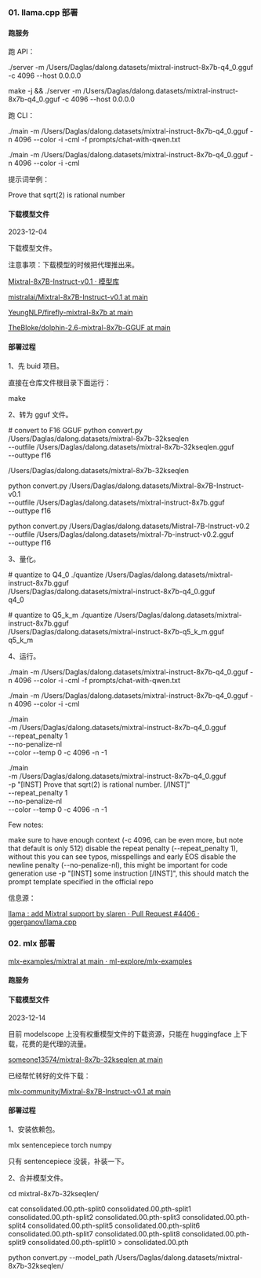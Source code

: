 ### 01. llama.cpp 部署

#### 跑服务

跑 API：

./server -m /Users/Daglas/dalong.datasets/mixtral-instruct-8x7b-q4_0.gguf -c 4096 --host 0.0.0.0



make -j && ./server -m /Users/Daglas/dalong.datasets/mixtral-instruct-8x7b-q4_0.gguf -c 4096 --host 0.0.0.0



跑 CLI：

./main -m /Users/Daglas/dalong.datasets/mixtral-instruct-8x7b-q4_0.gguf -n 4096 --color -i -cml -f prompts/chat-with-qwen.txt

./main -m /Users/Daglas/dalong.datasets/mixtral-instruct-8x7b-q4_0.gguf -n 4096 --color -i -cml


提示词举例：

Prove that sqrt(2) is rational number



#### 下载模型文件

2023-12-04

下载模型文件。

注意事项：下载模型的时候把代理推出来。

[Mixtral-8x7B-Instruct-v0.1 · 模型库](https://www.modelscope.cn/models/AI-ModelScope/Mixtral-8x7B-Instruct-v0.1/files)

[mistralai/Mixtral-8x7B-Instruct-v0.1 at main](https://huggingface.co/mistralai/Mixtral-8x7B-Instruct-v0.1/tree/main)

[YeungNLP/firefly-mixtral-8x7b at main](https://huggingface.co/YeungNLP/firefly-mixtral-8x7b/tree/main)

[TheBloke/dolphin-2.6-mixtral-8x7b-GGUF at main](https://huggingface.co/TheBloke/dolphin-2.6-mixtral-8x7b-GGUF/tree/main)

####  部署过程

1、先 buid 项目。

直接在仓库文件根目录下面运行：

make

2、转为 gguf 文件。

\# convert to F16 GGUF
python convert.py /Users/Daglas/dalong.datasets/mixtral-8x7b-32kseqlen \
         --outfile /Users/Daglas/dalong.datasets/mixtral-8x7b-32kseqlen.gguf \
         --outtype f16


/Users/Daglas/dalong.datasets/mixtral-8x7b-32kseqlen


python convert.py /Users/Daglas/dalong.datasets/Mixtral-8x7B-Instruct-v0.1 \
         --outfile /Users/Daglas/dalong.datasets/mixtral-instruct-8x7b.gguf \
         --outtype f16



python convert.py /Users/Daglas/dalong.datasets/Mistral-7B-Instruct-v0.2 \
         --outfile /Users/Daglas/dalong.datasets/mixtral-7b-instruct-v0.2.gguf \
         --outtype f16

3、量化。

\# quantize to Q4_0
./quantize /Users/Daglas/dalong.datasets/mixtral-instruct-8x7b.gguf \
           /Users/Daglas/dalong.datasets/mixtral-instruct-8x7b-q4_0.gguf \
           q4_0

\# quantize to Q5_k_m
./quantize /Users/Daglas/dalong.datasets/mixtral-instruct-8x7b.gguf \
           /Users/Daglas/dalong.datasets/mixtral-instruct-8x7b-q5_k_m.gguf \
           q5_k_m


4、运行。

./main -m /Users/Daglas/dalong.datasets/mixtral-instruct-8x7b-q4_0.gguf -n 4096 --color -i -cml -f prompts/chat-with-qwen.txt

./main -m /Users/Daglas/dalong.datasets/mixtral-instruct-8x7b-q4_0.gguf -n 4096 --color -i -cml

./main \
  -m /Users/Daglas/dalong.datasets/mixtral-instruct-8x7b-q4_0.gguf \
  --repeat_penalty 1 \
  --no-penalize-nl \
  --color --temp 0 -c 4096 -n -1 


./main \
  -m /Users/Daglas/dalong.datasets/mixtral-instruct-8x7b-q4_0.gguf \
  -p "[INST] Prove that sqrt(2) is rational number. [/INST]" \
  --repeat_penalty 1 \
  --no-penalize-nl \
  --color --temp 0 -c 4096 -n -1 

Few notes:

make sure to have enough context (-c 4096, can be even more, but note that default is only 512)
disable the repeat penalty (--repeat_penalty 1), without this you can see typos, misspellings and early EOS
disable the newline penalty (--no-penalize-nl), this might be important for code generation
use -p "[INST] some instruction [/INST]", this should match the prompt template specified in the official repo

信息源：

[llama : add Mixtral support by slaren · Pull Request #4406 · ggerganov/llama.cpp](https://github.com/ggerganov/llama.cpp/pull/4406)


### 02. mlx 部署

[mlx-examples/mixtral at main · ml-explore/mlx-examples](https://github.com/ml-explore/mlx-examples/tree/main/mixtral)





#### 跑服务




#### 下载模型文件

2023-12-14

目前 modelscope 上没有权重模型文件的下载资源，只能在 huggingface 上下载，花费的是代理的流量。

[someone13574/mixtral-8x7b-32kseqlen at main](https://huggingface.co/someone13574/mixtral-8x7b-32kseqlen/tree/main)

已经帮忙转好的文件下载：

[mlx-community/Mixtral-8x7B-Instruct-v0.1 at main](https://huggingface.co/mlx-community/Mixtral-8x7B-Instruct-v0.1/tree/main)

####  部署过程

1、安装依赖包。

mlx
sentencepiece
torch
numpy

只有 sentencepiece 没装，补装一下。

2、合并模型文件。

cd mixtral-8x7b-32kseqlen/

cat consolidated.00.pth-split0 consolidated.00.pth-split1 consolidated.00.pth-split2 consolidated.00.pth-split3 consolidated.00.pth-split4 consolidated.00.pth-split5 consolidated.00.pth-split6 consolidated.00.pth-split7 consolidated.00.pth-split8 consolidated.00.pth-split9 consolidated.00.pth-split10 > consolidated.00.pth


python convert.py --model_path /Users/Daglas/dalong.datasets/mixtral-8x7b-32kseqlen/







